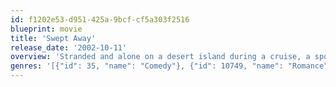 ```yaml
---
id: f1202e53-d951-425a-9bcf-cf5a303f2516
blueprint: movie
title: 'Swept Away'
release_date: '2002-10-11'
overview: 'Stranded and alone on a desert island during a cruise, a spoiled rich woman and a deckhand fall in love and make a date to reunite after their rescue.'
genres: '[{"id": 35, "name": "Comedy"}, {"id": 10749, "name": "Romance"}]'
---
```

